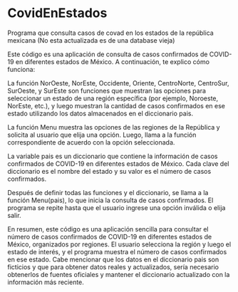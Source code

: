 # CovidEnEstados
Programa que consulta casos de covad en los estados de la república mexicana (No esta actualizada es de una database vieja)


Este código es una aplicación de consulta de casos confirmados de COVID-19 en diferentes estados de México. A continuación, te explico cómo funciona:

La función NorOeste, NorEste, Occidente, Oriente, CentroNorte, CentroSur, SurOeste, y SurEste son funciones que muestran las opciones para seleccionar un estado de una región específica (por ejemplo, Noroeste, NorEste, etc.), y luego muestran la cantidad de casos confirmados en ese estado utilizando los datos almacenados en el diccionario pais.

La función Menu muestra las opciones de las regiones de la República y solicita al usuario que elija una opción. Luego, llama a la función correspondiente de acuerdo con la opción seleccionada.

La variable pais es un diccionario que contiene la información de casos confirmados de COVID-19 en diferentes estados de México. Cada clave del diccionario es el nombre del estado y su valor es el número de casos confirmados.

Después de definir todas las funciones y el diccionario, se llama a la función Menu(pais), lo que inicia la consulta de casos confirmados. El programa se repite hasta que el usuario ingrese una opción inválida o elija salir.

En resumen, este código es una aplicación sencilla para consultar el número de casos confirmados de COVID-19 en diferentes estados de México, organizados por regiones. El usuario selecciona la región y luego el estado de interés, y el programa muestra el número de casos confirmados en ese estado. Cabe mencionar que los datos en el diccionario pais son ficticios y que para obtener datos reales y actualizados, sería necesario obtenerlos de fuentes oficiales y mantener el diccionario actualizado con la información más reciente.
